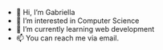 - 👋 Hi, I’m Gabriella
- 👀 I’m interested in Computer Science
- 🌱 I’m currently learning web development
- 📫 You can reach me via email.

<!---
ggwiza/ggwiza is a ✨ special ✨ repository because its `README.md` (this file) appears on your GitHub profile.
You can click the Preview link to take a look at your changes.
--->
